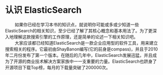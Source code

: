 # 认识 ElasticSearch
<div>&nbsp;&nbsp;&nbsp;&nbsp;&nbsp;&nbsp;&nbsp;&nbsp;如果你已经在学习本书的知识点，就说明你可能或多或少知道一些ElasticSearch的相关知识，至少已经了解了其核心概念和基本用法了。为了更深入地理解这款搜索引擎的工作原理，还是简单的论述一下相关知识吧。</div>
<div>&nbsp;&nbsp;&nbsp;&nbsp;&nbsp;&nbsp;&nbsp;&nbsp;大家应该都已经知道ElasticSearch是一款企业应用型的软件工具，用来建立搜索相关的程序。它最初由ShayBanon编写(它的前身是compass)，并且于2010年二月份发布了第一个版本。在随后的几年中，ElasticSearch发展迅猛，并且成为了开源的商业技术解决方案家族中一一支重要的力量。ElasticSearch也跻身了开源项目下载Top榜，每月的下载量突破了200000次。</div>

